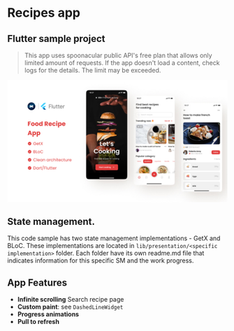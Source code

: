 # Recipes app
## Flutter sample project

> This app uses spoonacular public API's free plan that allows only limited amount of requests. If the app doesn't load a content, check logs for the details. The limit may be exceeded.

![Cover.jpg](readme_img%2FCover.jpg)


## State management.

This code sample has two state management implementations - GetX and BLoC.
These implementations are located in `lib/presentation/<specific implementation>` folder. Each folder have its own readme.md file that indicates information for this specific SM and the work progress.


## App Features
- **Infinite scrolling** Search recipe page
- **Custom paint**: see `DashedLineWidget`
- **Progress animations**
- **Pull to refresh**